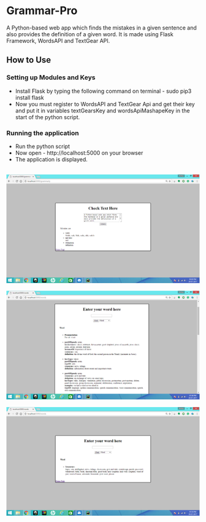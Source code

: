 # Grammar-Pro

A Python-based web app which finds the mistakes in a given sentence and also provides the definition of a given word. It is made using Flask Framework, WordsAPI and TextGear API.

<h2>How to Use</h2>

<h3>Setting up Modules and Keys</h3>
<ul>
<li>Install Flask by typing the following command on terminal - sudo pip3 install flask</li>
<li>Now you must register to WordsAPI and TextGear Api and get their key and put it in variables textGearsKey and wordsApiMashapeKey in the start of the python script. </li>
</ul>

<h3>Running the application</h3>
<ul>
<li>Run the python script</li>
<li>Now open - http://localhost:5000 on your browser</li>
<li>The application is displayed.</li>
</ul>

<br><img src="https://raw.githubusercontent.com/addy1995/Grammar-Pro/master/Screenshots/Grammar-pro.PNG"><br>
<br><img src="https://raw.githubusercontent.com/addy1995/Grammar-Pro/master/Screenshots/Grammar-pro_2.PNG"><br>
<br><img src="https://raw.githubusercontent.com/addy1995/Grammar-Pro/master/Screenshots/Grammar-pro_3.PNG"><br>
